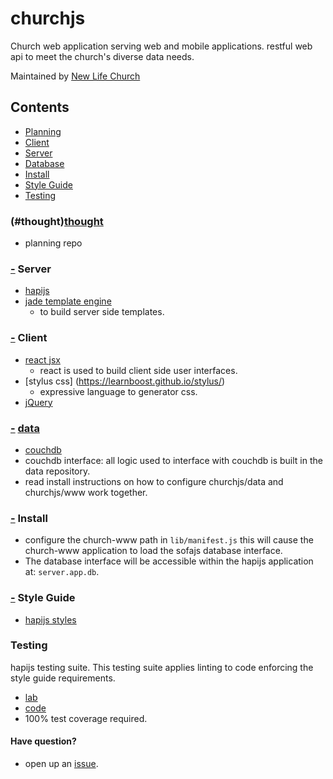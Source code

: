 # churchjs

Church web application serving web and mobile applications. 
restful web api to meet the church's diverse data needs.

Maintained by [New Life Church](http://newlife.global)

## Contents
  * [Planning](#thought)
  * [Client](#client)
  * [Server](#server)
  * [Database](#data)
  * [Install](#install)
  * [Style Guide](#styleGuide)
  * [Testing](#testing)

### <a name="thought"></a>(#thought)[thought](https://github.com/churchjs/thought)
  * planning repo 

### [-](#server) Server
  * [hapijs](https://hapijs.com)
  * [jade template engine](http://jade-lang.com/)
    - to build server side templates.

### [-](#client) Client
  * [react jsx](http://facebook.github.io/react/index.html)
    - react is used to build client side user interfaces.
  * [stylus css] (https://learnboost.github.io/stylus/)
    - expressive language to generator css.
  * [jQuery](http://jsquery.com) 

### [-](#data) [data](https://github.com/churchjs/data)
  * [couchdb](http://couchdb.apache.org) 
  * couchdb interface: all logic used to interface with couchdb
    is built in the data repository. 
  * read install instructions on how to configure churchjs/data and churchjs/www 
    work together. 

### [-](#install) Install
  * configure the church-www path in `lib/manifest.js` this will cause
    the church-www application to load the sofajs database interface.
  * The database interface will be accessible within the hapijs application at:
    `server.app.db`.

### [-](#styleGuide) Style Guide
  * [hapijs styles](https://github.com/hapijs/contrib/blob/master/Style.md)


### <a name="testing"></a>Testing
  hapijs testing suite. This testing suite applies linting to code 
  enforcing the style guide requirements.
  * [lab](https://github.com/hapijs/lab)
  * [code](https://github.com/hapijs/code)
  * 100% test coverage required.

#### Have question?
  * open up an [issue](https://github.com/churchjs/www/issues).
